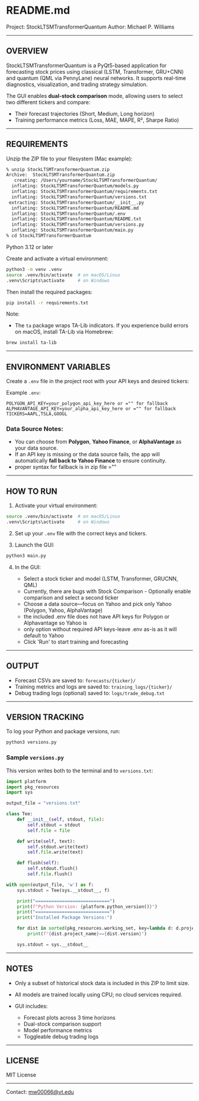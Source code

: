 # README.md

Project: StockLTSMTransformerQuantum
Author: Michael P. Williams

---

## OVERVIEW

StockLTSMTransformerQuantum is a PyQt5-based application for forecasting stock prices using classical (LSTM, Transformer, GRU+CNN) and quantum (QML via PennyLane) neural networks. It supports real-time diagnostics, visualization, and trading strategy simulation.

The GUI enables **dual-stock comparison** mode, allowing users to select two different tickers and compare:

* Their forecast trajectories (Short, Medium, Long horizon)
* Training performance metrics (Loss, MAE, MAPE, R², Sharpe Ratio)

---

## REQUIREMENTS

Unzip the ZIP file to your filesystem (Mac example):

```bash
% unzip StockLTSMTransformerQuantum.zip
Archive:  StockLTSMTransformerQuantum.zip
   creating: /Users/yourname/StockLTSMTransformerQuantum/
  inflating: StockLTSMTransformerQuantum/models.py
  inflating: StockLTSMTransformerQuantum/requirements.txt
  inflating: StockLTSMTransformerQuantum/versions.txt
 extracting: StockLTSMTransformerQuantum/__init__.py
  inflating: StockLTSMTransformerQuantum/README.md
  inflating: StockLTSMTransformerQuantum/.env
  inflating: StockLTSMTransformerQuantum/README.txt
  inflating: StockLTSMTransformerQuantum/versions.py
  inflating: StockLTSMTransformerQuantum/main.py
% cd StockLTSMTransformerQuantum
```

Python 3.12 or later

Create and activate a virtual environment:

```bash
python3 -m venv .venv
source .venv/bin/activate  # on macOS/Linux
.venv\Scripts\activate     # on Windows
```

Then install the required packages:

```bash
pip install -r requirements.txt
```

Note:

* The `ta` package wraps TA-Lib indicators. If you experience build errors on macOS, install TA-Lib via Homebrew:

```bash
brew install ta-lib
```

---

## ENVIRONMENT VARIABLES

Create a `.env` file in the project root with your API keys and desired tickers:

Example `.env`:

```
POLYGON_API_KEY=your_polygon_api_key_here or ="" for fallback
ALPHAVANTAGE_API_KEY=your_alpha_api_key_here or ="" for fallback
TICKERS=AAPL,TSLA,GOOGL
```

### Data Source Notes:

* You can choose from **Polygon**, **Yahoo Finance**, or **AlphaVantage** as your data source.
* If an API key is missing or the data source fails, the app will automatically **fall back to Yahoo Finance** to ensure continuity.
* proper syntax for fallback is in zip file =""
---

## HOW TO RUN

1. Activate your virtual environment:

```bash
source .venv/bin/activate  # on macOS/Linux
.venv\Scripts\activate     # on Windows
```

2. Set up your `.env` file with the correct keys and tickers.

3. Launch the GUI:

```bash
python3 main.py
```

4. In the GUI:

   * Select a stock ticker and model (LSTM, Transformer, GRUCNN, QML)
   * Currently, there are bugs with Stock Comparison - Optionally enable comparison and select a second ticker
   * Choose a data source—focus on Yahoo and pick only Yahoo (Polygon, Yahoo, AlphaVantage)
   * the included .env file does not have API keys for Polygon or Alphavantage so Yahoo is  
   * only option without required API keys-leave .env as-is as it will default to Yahoo
   * Click 'Run' to start training and forecasting

---

## OUTPUT

* Forecast CSVs are saved to: `forecasts/{ticker}/`
* Training metrics and logs are saved to: `training_logs/{ticker}/`
* Debug trading logs (optional) saved to: `logs/trade_debug.txt`

---

## VERSION TRACKING

To log your Python and package versions, run:

```bash
python3 versions.py
```

### Sample `versions.py`

This version writes both to the terminal and to `versions.txt`:

```python
import platform
import pkg_resources
import sys

output_file = "versions.txt"

class Tee:
    def __init__(self, stdout, file):
        self.stdout = stdout
        self.file = file

    def write(self, text):
        self.stdout.write(text)
        self.file.write(text)

    def flush(self):
        self.stdout.flush()
        self.file.flush()

with open(output_file, 'w') as f:
    sys.stdout = Tee(sys.__stdout__, f)

    print("============================")
    print(f"Python Version: {platform.python_version()}")
    print("============================")
    print("Installed Package Versions:")

    for dist in sorted(pkg_resources.working_set, key=lambda d: d.project_name.lower()):
        print(f"{dist.project_name}=={dist.version}")

    sys.stdout = sys.__stdout__
```

---

## NOTES

* Only a subset of historical stock data is included in this ZIP to limit size.
* All models are trained locally using CPU; no cloud services required.
* GUI includes:

  * Forecast plots across 3 time horizons
  * Dual-stock comparison support
  * Model performance metrics
  * Toggleable debug trading logs

---

## LICENSE

MIT License

---

Contact: [mw00066@vt.edu](mailto:mw00066@vt.edu)
